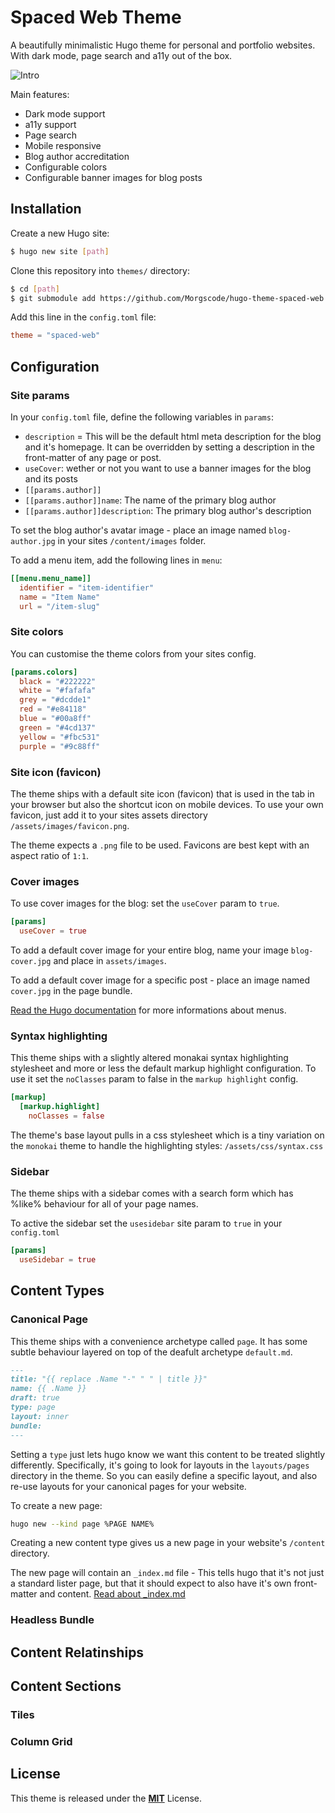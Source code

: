 # Spaced Web Theme

A beautifully minimalistic Hugo theme for personal and portfolio websites. With dark mode, page search and a11y out of the box.

![Intro](https://github.com/Morgscode/hugo-theme-spaced-web/blob/master/images/cover.png)

Main features:

- Dark mode support
- a11y support
- Page search
- Mobile responsive
- Blog author accreditation
- Configurable colors
- Configurable banner images for blog posts

## Installation

Create a new Hugo site:

```bash
$ hugo new site [path]
```

Clone this repository into `themes/` directory:

```bash
$ cd [path]
$ git submodule add https://github.com/Morgscode/hugo-theme-spaced-web.git themes/spaced-web
```

Add this line in the `config.toml` file:

```toml
theme = "spaced-web"
```

## Configuration

### Site params

In your `config.toml` file, define the following variables in `params`:

- `description` = This will be the default html meta description for the blog and it's homepage. It can be overridden by setting a description in the front-matter of any page or post.
- `useCover`: wether or not you want to use a banner images for the blog and its posts
- `[[params.author]]`
- `[[params.author]]name`: The name of the primary blog author
- `[[params.author]]description`: The primary blog author's description

To set the blog author's avatar image - place an image named `blog-author.jpg` in your sites `/content/images` folder. 

To add a menu item, add the following lines in `menu`:

```toml
[[menu.menu_name]]
  identifier = "item-identifier"
  name = "Item Name"
  url = "/item-slug"
```

### Site colors

You can customise the theme colors from your sites config.

```toml
[params.colors]
  black = "#222222"
  white = "#fafafa"
  grey = "#dcdde1"
  red = "#e84118"
  blue = "#00a8ff"
  green = "#4cd137"
  yellow = "#fbc531"
  purple = "#9c88ff"
```

### Site icon (favicon)

The theme ships with a default site icon (favicon) that is used in the tab in your browser but also the shortcut icon on mobile devices. To use your own favicon, just add it 
to your sites assets directory `/assets/images/favicon.png`.

The theme expects a `.png` file to be used. Favicons are best kept with an aspect ratio of `1:1`.

### Cover images

To use cover images for the blog: set the `useCover` param to `true`.

```toml
[params]
  useCover = true
```

To add a default cover image for your entire blog, name your image `blog-cover.jpg` and place in `assets/images`.

To add a default cover image for a specific post - place an image named `cover.jpg` in the page bundle.

[Read the Hugo documentation](https://gohugo.io/content-management/menus/#readout) for more informations about menus.

### Syntax highlighting

This theme ships with a slightly altered monakai syntax highlighting stylesheet and more or less the default markup highlight configuration. To use it set the `noClasses` param to false in the `markup highlight` config.

```toml
[markup]
  [markup.highlight]
    noClasses = false
```

The theme's base layout pulls in a css stylesheet which is a tiny variation on the `monokai` theme to handle the highlighting styles: `/assets/css/syntax.css`

### Sidebar 

The theme ships with a sidebar comes with a search form which has %like% behaviour for all of your page names.

To active the sidebar set the `usesidebar` site param to `true` in your `config.toml`

```toml
[params]
  useSidebar = true
```

## Content Types 

### Canonical Page

This theme ships with a convenience archetype called `page`. It has some subtle behaviour layered on top of the deafult archetype `default.md`.

```md
---
title: "{{ replace .Name "-" " " | title }}"
name: {{ .Name }}
draft: true
type: page
layout: inner
bundle: 
---
```

Setting a `type` just lets hugo know we want this content to be treated slightly differently. Specifically, it's going to look for layouts in the `layouts/pages` directory in the theme. So you can easily define a specific layout, and also re-use layouts for your canonical pages for your website.

To create a new page:

```bash
hugo new --kind page %PAGE NAME% 
```

Creating a new content type gives us a new page in your website's `/content` directory.

The new page will contain an `_index.md` file - This tells hugo that it's not just a standard lister page, but that it should expect to also have it's own front-matter and content. [Read about _index.md](https://gohugo.io/content-management/organization/#index-pages-_indexmd)

### Headless Bundle

## Content Relatinships

## Content Sections

### Tiles

### Column Grid

## License

This theme is released under the [**MIT**](/LICENSE.md) License.

